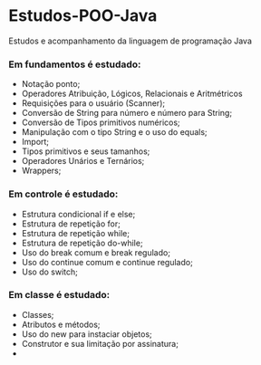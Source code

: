 # Estudos-POO-Java
Estudos e acompanhamento da linguagem de programação Java

<h3>Em fundamentos é estudado:</h3>

- Notação ponto;
- Operadores Atribuição, Lógicos, Relacionais e Aritmétricos
- Requisições para o usuário (Scanner);
- Conversão de String para número e número para String;
- Conversão de Tipos primitivos numéricos;
- Manipulação com  o tipo String e o uso do equals;
- Import;
- Tipos primitivos e seus tamanhos;
- Operadores Unários e Ternários;
- Wrappers;

<h3>Em controle é estudado:</h3>

- Estrutura condicional if e else;
- Estrutura de repetição for;
- Estrutura de repetição while;
- Estrutura de repetição do-while;
- Uso do break comum e break regulado;
- Uso do continue comum e continue regulado;
- Uso do switch;

<h3>Em classe é estudado:</h3>

- Classes;
- Atributos e métodos;
- Uso do new para instaciar objetos;
- Construtor e sua limitação por assinatura;
- 
